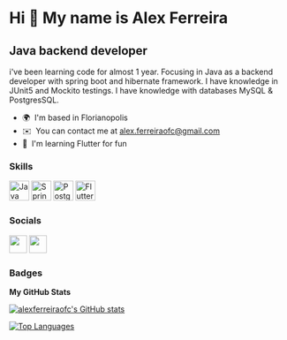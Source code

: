 Hi 👋 My name is Alex Ferreira
==============================

Java backend developer
----------------------

i've been learning code for almost 1 year. Focusing in Java as a backend developer with spring boot and hibernate framework. I have knowledge in JUnit5 and Mockito testings. I have knowledge with databases MySQL & PostgresSQL.

* 🌍  I'm based in Florianopolis
* ✉️  You can contact me at [alex.ferreiraofc@gmail.com](mailto:alex.ferreiraofc@gmail.com)
* 🧠  I'm learning Flutter for fun

### Skills

<p align="left">
<a href="https://www.oracle.com/java/" target="_blank" rel="noreferrer"><img src="https://raw.githubusercontent.com/danielcranney/readme-generator/main/public/icons/skills/java-colored.svg" width="36" height="36" alt="Java" /></a>
<a href="https://www.postgresql.org/" target="_blank" rel="noreferrer"><img src="https://cdn.jsdelivr.net/gh/devicons/devicon/icons/spring/spring-original.svg" width="36" height="36" alt="SpringBoot" /></a>
<a href="https://www.postgresql.org/" target="_blank" rel="noreferrer"><img src="https://raw.githubusercontent.com/danielcranney/readme-generator/main/public/icons/skills/postgresql-colored.svg" width="36" height="36" alt="PostgreSQL" /></a>
<a href="https://flutter.dev/" target="_blank" rel="noreferrer"><img src="https://raw.githubusercontent.com/danielcranney/readme-generator/main/public/icons/skills/flutter-colored.svg" width="36" height="36" alt="Flutter" /></a>


### Socials

<p align="left"> <a href="https://www.github.com/alexferreiraofc" target="_blank" rel="noreferrer"><img src="https://raw.githubusercontent.com/danielcranney/readme-generator/main/public/icons/socials/github.svg" width="32" height="32" /></a> <a href="https://www.linkedin.com/in/alexferreiraofc" target="_blank" rel="noreferrer"><img src="https://raw.githubusercontent.com/danielcranney/readme-generator/main/public/icons/socials/linkedin.svg" width="32" height="32" /></a></p>

### Badges

<b>My GitHub Stats</b>

<a href="http://www.github.com/alexferreiraofc"><img src="https://github-readme-stats.vercel.app/api?username=alexferreiraofc&show_icons=true&hide=&count_private=true&title_color=0891b2&text_color=ffffff&icon_color=0891b2&bg_color=1c1917&hide_border=true&show_icons=true" alt="alexferreiraofc's GitHub stats" /></a>

<a href="https://github.com/alexferreiraofc" align="left"><img src="https://github-readme-stats.vercel.app/api/top-langs/?username=alexferreiraofc&langs_count=10&title_color=0891b2&text_color=ffffff&icon_color=0891b2&bg_color=1c1917&hide_border=true&locale=en&custom_title=Top%20%Languages" alt="Top Languages" /></a>
